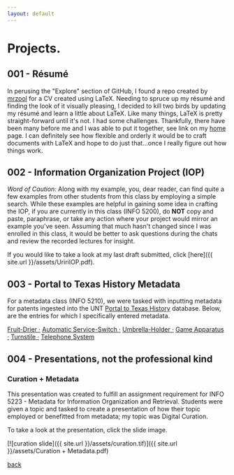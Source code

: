 ```yaml
---
layout: default
---
```

# Projects.

## 001 - Résumé

In perusing the "Explore" section of GitHub, I found a repo created by [mrzool](https://github.com/mrzool/cv-boilerplate) for a CV created using LaTeX. Needing to spruce up my résumé and finding the look of it visually pleasing, I decided to kill two birds by updating my résumé and learn a little about LaTeX. Like many things, LaTeX is pretty straight-forward until it's not. I had some challenges. Thankfully, there have been many before me and I was able to put it together, see link on my [home](aouriri.github.io) page. I can definitely see how flexible and orderly it would be to craft documents with LaTeX and hope to do just that...once I really figure out how things work.


## 002 - Information Organization Project (IOP)

*Word of Caution:* Along with my example, you, dear reader, can find quite a few examples from other students from this class by employing a simple search. While these examples are helpful in gaining some idea in crafting the IOP, if you are currently in this class (INFO 5200), do **NOT** copy and paste, paraphrase, or take any action where your project would mirror an example you've seen. Assuming that much hasn't changed since I was enrolled in this class, it would be better to ask questions during the chats and review the recorded lectures for insight.

If you would like to take a look at my last draft submitted, click [here]({{ site.url }}/assets/UririIOP.pdf).


## 003 - Portal to Texas History Metadata

For a metadata class (INFO 5210), we were tasked with inputting metadata for patents ingested into the UNT [Portal to Texas History](https://texashistory.unt.edu/) database. Below, are the entries for which I specifically entered metadata.

[Fruit-Drier ·](https://texashistory.unt.edu/ark:/67531/metapth858263/)
[Automatic Service-Switch ·](https://texashistory.unt.edu/ark:/67531/metapth858039/)
[Umbrella-Holder ·](https://texashistory.unt.edu/ark:/67531/metapth859640/)
[Game Apparatus ·](https://texashistory.unt.edu/ark:/67531/metapth858071/)
[Turnstile ·](https://texashistory.unt.edu/ark:/67531/metapth859511/)
[Telephone System](https://texashistory.unt.edu/ark:/67531/metapth859180/)


## 004 - Presentations, not the professional kind

### Curation + Metadata
This presentation was created to fulfill an assignment requirement for INFO 5223 - Metadata for Information Organization and Retrieval. Students were given a topic and tasked to create a presentation of how their topic employed or benefitted from metadata; my topic was Digital Curation.

To take a look at the presentation, click the slide image.

[![curation slide]({{ site.url }}/assets/curation.tif)]({{ site.url }}/assets/Curation + Metadata.pdf)

[back](./)
